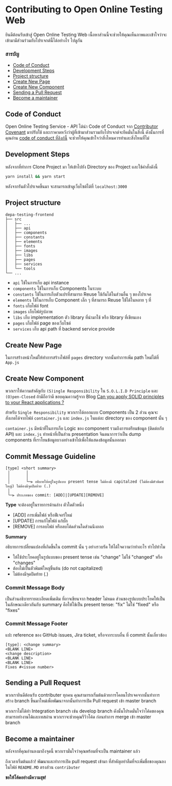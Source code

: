 # Contributing to Open Online Testing Web

ยินดีต้อนรับเข้าสู่ Open Online Testing Web เนื้อหาส่วนนี้จะช่วยให้คุณเห็นภาพและเข้าใจว่าจะเข้ามามีส่วนร่วมกับโปรเจกต์นี้ได้อย่างไร ไปดูกัน

### สารบัญ

- [Code of Conduct](#code-of-conduct)
- [Development Steps](#development-steps)
- [Project structure](#project-structure)
- [Create New Page](#create-new-page)
- [Create New Component](#create-new-component)
- [Sending a Pull Request](#sending-a-pull-request)
- [Become a maintainer](#become-a-maintainer)

## Code of Conduct

Open Online Testing Service - API ได้นำ Code of Conduct จาก [Contributor Covenant](https://www.contributor-covenant.org/) มาปรับใช้ และเราคาดหวังว่าผู้ที่เข้ามาส่วนรวมกับโปรเจกต์จะยึดมั่นในสิ่งนี้
ดังนั้นการที่คุณอ่าน [code of conduct ที่ลิงก์นี้](/CODE_OF_CONDUCT.md) จะช่วยให้คุณเข้าใจว่าสิ่งไหนควรทำและสิ่งไหนที่ไม่

## Development Steps

หลังจากที่ทำการ Clone Project มา ให้เข้าไปยัง Directory ของ Project และใช้คำสั่งดังนี้

```sh
yarn install && yarn start
```

หลังจากรันตัวโปรเจคขึ้นมา จะสามารถเข้าดูเว็บไซต์ได้ที่ `localhost:3000`

## Project structure

```
depa-testing-frontend
├── src
│   ├── ...
│   ├── api
│   ├── components
│   ├── constants
│   ├── elements
│   ├── fonts
│   ├── images
│   ├── libs
│   ├── pages
│   ├── services
│   └── tools
└── ...
```

- `api` ใช้ในการเก็บ api instance
- `components` ใช้ในการเก็บ Components ในระบบ
- `constants` ใช้ในการเก็บตัวแปรที่สามารถ Reuse ใช้กันได้ในส่วนอื่น ๆ ของโปรเจค
- `elements` ใช้ในการเก็บ Component เล็ก ๆ ที่สามารถ Reuse ใช้ได้ในหลาย ๆ ที่
- `fonts` เก็บไฟล์ font
- `images` เก็บไฟล์รูปภาพ
- `libs` เก็บ implementation ตัว library ที่นำมาใช้ หรือ library ที่เขียนเอง
- `pages` เก็บไฟล์ page ของเว็บไซต์
- `services` เก็บ api path ที่ backend service provide

## Create New Page

ในการสร้างหน้าใหม่ให้ทำการสร้างไฟล์ที่ `pages` directory จากนั้นทำการเพิ่ม path ใหม่ได้ที่ `App.js`

## Create New Component

พวกเราให้ความสำคัญกับ `(S)ingle Responsibility` ใน `S.O.L.I.D Principle` และ `(O)pen-Closed` ถ้ามีถือว่าดี ขอบคุณความรู้จาก Blog [Can you apply SOLID principles to your React applications ?](https://dev.to/shadid12/can-you-apply-solid-principles-to-your-react-applications-46il)

สำหรับ `Single Responsibility` พวกเราได้ออกแบบ Components เป็น 2 ส่วน คุณจะสังเกตได้จากไฟล์ `container.js` และ `index.js` ในแต่ละ directory ของ component นั้น ๆ

`container.js` มีหน้าที่ในการเก็บ Logic ของ component รวมถึงการเตรียมข้อมูล (ติดต่อกับ API) และ `index.js` ทำหน้าที่เป็นส่วน presentation จินตนาการว่าเป็น dump components ที่เราโยนข้อมูลบางอย่างเข้าไปเพื่อให้แสดงข้อมูลนั้นออกมา

## Commit Message Guideline

```
[type] <short summary>
 │       │
 │       │
 │       └─⫸ อธิบายให้อยู่ในรูปแบบ present tense ไม่ต้องมี capitalzed (ไม่ต้องมีตัวพิมพ์ใหญ่) ไม่ต้องมีจุดปิดท้าย (.)
 │
 └─⫸ ประเภทของ commit: [ADD]|[UPDATE][REMOVE]
```

**Type**
จะต้องอยู่ในรายการด้านล่าง ตัวใดตัวหนึ่ง

- [ADD] การเพิ่มไฟล์ หรือฟีเจอร์ใหม่
- [UPDATE] การแก้ไขไฟล์ แก้บั๊ก
- [REMOVE] การลบไฟล์ หรือลบโค้ดส่วนใดส่วนนึงออก

**Summary**

อธิบายการเปลี่ยนแปลงที่เกิดขึ้นใน commit นั้น ๆ อย่างรวบรัด ให้ได้ใจความว่าทำอะไร ทำไปทำไม

- ให้ใช้ประโยคอยู่ในรูปแบบของ present tense เช่น "change" ไม่ใช่ "changed" หรือ "changes"
- ต้องไม่เป็นตัวพิมพ์ใหญ่ขึ้นต้น (do not capitalized)
- ไม่ต้องมีจุดปิดท้าย (.)

### Commit Message Body

เป็นส่วนอธิบายรายละเอียดเพิ่มเติม ที่อาจเขียนจาก header ไม่หมด
ส่วนของรูปแบบประโยคให้เป็นในลักษณะเดียวกันกับ summary คือให้ใช้เป็น present tense: "fix" ไม่ใช่ "fixed" หรือ "fixes"

### Commit Message Footer

แปะ reference ของ GitHub issues, Jira ticket, หรือจากระบบอื่น ที่ commit นั้นเกี่ยวข้อง

```
[type]: <change summary>
<BLANK LINE>
<change description>
<BLANK LINE>
<BLANK LINE>
Fixes #<issue number>
```

## Sending a Pull Request

พวกเรายินดีต้อนรับ contributer ทุกคน คุณสามารถเริ่มต้นด้วยการโคลนโปรเจคจากนั้นทำการ สร้าง branch ขึ้นมาใหม่เพื่อพัฒนาจากนั้นทำการเปิด Pull request เข้า master branch

พวกเราไม่ได้ทำ Integration branch เช่น develop branch ดังนั้นโปรดมั่นใจว่าโค้ดของคุณสามารถทำงานได้และเทสผ่าน พวกเราจะช่วยคุณรีวิวโค้ด ก่อนทำการ merge เข้า master branch

## Become a maintainer

หลังจากที่คุณอ่านลงมาถึงจุดนี้ พวกเรามั่นใจว่าคุณพร้อมที่จะเป็น maintainer แล้ว

ถึงเวลาเริ่มต้นแล้ว! พัฒนาและทำการเปิด pull request เข้ามา ที่สำคัญอย่าลืมที่จะเพิ่มชื่อของคุณลงในไฟล์ `README.MD` ตรงส่วน `contributer`

**ขอให้โค้ดอย่างมีความสุข!**

